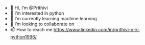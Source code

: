 - 👋 Hi, I’m @Prithivi
- 👀 I’m interested in python
- 🌱 I’m currently learning machine learning
- 💞️ I’m looking to collaborate on 
- 📫 How to reach me https://www.linkedin.com/in/prithivi-n-k-python1996/

<!---
Prithivink/Prithivink is a ✨ special ✨ repository because its `README.md` (this file) appears on your GitHub profile.
You can click the Preview link to take a look at your changes.
--->
